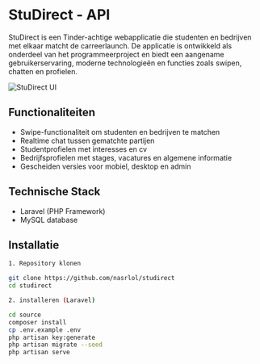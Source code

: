 # StuDirect - API

StuDirect is een Tinder-achtige webapplicatie die studenten en bedrijven met elkaar matcht de carreerlaunch. 
De applicatie is ontwikkeld als onderdeel van het programmeerproject en biedt een aangename gebruikerservaring, moderne technologieën en functies zoals swipen, chatten en profielen.

![StuDirect UI](https://github.com/user-attachments/assets/8a2230b3-5fd6-4c3a-99ef-2bc7d66b84d1)

## Functionaliteiten

- Swipe-functionaliteit om studenten en bedrijven te matchen
- Realtime chat tussen gematchte partijen
- Studentprofielen met interesses en cv
- Bedrijfsprofielen met stages, vacatures en algemene informatie
- Gescheiden versies voor mobiel, desktop en admin

## Technische Stack

- Laravel (PHP Framework)
- MySQL database

## Installatie

```bash
1. Repository klonen

git clone https://github.com/nasrlol/studirect
cd studirect

2. installeren (Laravel)

cd source 
composer install
cp .env.example .env
php artisan key:generate
php artisan migrate --seed
php artisan serve
```
